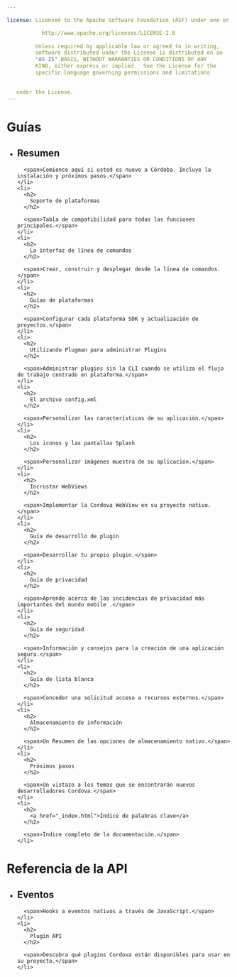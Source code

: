 ```yaml
---

license: Licensed to the Apache Software Foundation (ASF) under one or more contributor license agreements. See the NOTICE file distributed with this work for additional information regarding copyright ownership. The ASF licenses this file to you under the Apache License, Version 2.0 (the "License"); you may not use this file except in compliance with the License. You may obtain a copy of the License at

           http://www.apache.org/licenses/LICENSE-2.0
    
         Unless required by applicable law or agreed to in writing,
         software distributed under the License is distributed on an
         "AS IS" BASIS, WITHOUT WARRANTIES OR CONDITIONS OF ANY
         KIND, either express or implied.  See the License for the
         specific language governing permissions and limitations
    

   under the License.
---
```


<div id="home">
  <h1>
    Guías
  </h1>
  
  <ul>
    <li>
      <h2>
        Resumen
      </h2>
      
      <span>Comience aquí si usted es nuevo a Córdoba. Incluye la instalación y próximos pasos.</span>
    </li>
    <li>
      <h2>
        Soporte de plataformas
      </h2>
      
      <span>Tabla de compatibilidad para todas las funciones principales.</span>
    </li>
    <li>
      <h2>
        La interfaz de línea de comandos
      </h2>
      
      <span>Crear, construir y desplegar desde la línea de comandos.</span>
    </li>
    <li>
      <h2>
        Guías de plataformas
      </h2>
      
      <span>Configurar cada plataforma SDK y actualización de proyectos.</span>
    </li>
    <li>
      <h2>
        Utilizando Plugman para administrar Plugins
      </h2>
      
      <span>Administrar plugins sin la CLI cuando se utiliza el flujo de trabajo centrado en plataforma.</span>
    </li>
    <li>
      <h2>
        El archivo config.xml
      </h2>
      
      <span>Personalizar las características de su aplicación.</span>
    </li>
    <li>
      <h2>
        Los iconos y las pantallas Splash
      </h2>
      
      <span>Personalizar imágenes muestra de su aplicación.</span>
    </li>
    <li>
      <h2>
        Incrustar WebViews
      </h2>
      
      <span>Implementar la Cordova WebView en su proyecto nativo.</span>
    </li>
    <li>
      <h2>
        Guía de desarrollo de plugin
      </h2>
      
      <span>Desarrollar tu propio plugin.</span>
    </li>
    <li>
      <h2>
        Guía de privacidad
      </h2>
      
      <span>Aprende acerca de las incidencias de privacidad más importantes del mundo mobile .</span>
    </li>
    <li>
      <h2>
        Guía de seguridad
      </h2>
      
      <span>Información y consejos para la creación de una aplicación segura.</span>
    </li>
    <li>
      <h2>
        Guía de lista blanca
      </h2>
      
      <span>Conceder una solicitud acceso a recursos externos.</span>
    </li>
    <li>
      <h2>
        Almacenamiento de información
      </h2>
      
      <span>Un Resumen de las opciones de almacenamiento nativo.</span>
    </li>
    <li>
      <h2>
        Próximos pasos
      </h2>
      
      <span>Un vistazo a los temas que se encontrarán nuevos desarrolladores Cordova.</span>
    </li>
    <li>
      <h2>
        <a href="_index.html">Índice de palabras clave</a>
      </h2>
      
      <span>Índice completo de la documentación.</span>
    </li>
  </ul>
  
  <h1>
    Referencia de la API
  </h1>
  
  <ul>
    <li>
      <h2>
        Eventos
      </h2>
      
      <span>Hooks a eventos nativos a través de JavaScript.</span>
    </li>
    <li>
      <h2>
        Plugin API
      </h2>
      
      <span>Descubra qué plugins Cordova están disponibles para usar en su proyecto.</span>
    </li>
  </ul>
</div>